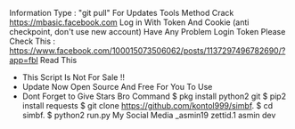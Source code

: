 Information
Type : "git pull" For Updates Tools
Method Crack https://mbasic.facebook.com
Log in With Token And Cookie (anti checkpoint, don't use new account)
Have Any Problem Login Token Please Check This : https://www.facebook.com/100015073506062/posts/1137297496782690/?app=fbl
Read This
* This Script Is Not For Sale !! 
* Update Now Open Source And Free For You To Use 
* Dont Forget to Give Stars Bro
Command
$ pkg install python2 git
$ pip2 install requests
$ git clone https://github.com/kontol999/simbf.
$ cd simbf.
$ python2 run.py
My Social Media
_asmin19 zettid.1 asmin dev
